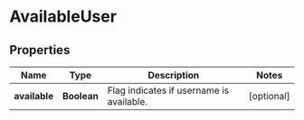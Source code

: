 
# AvailableUser

## Properties
Name | Type | Description | Notes
------------ | ------------- | ------------- | -------------
**available** | **Boolean** | Flag indicates if username is available. |  [optional]



